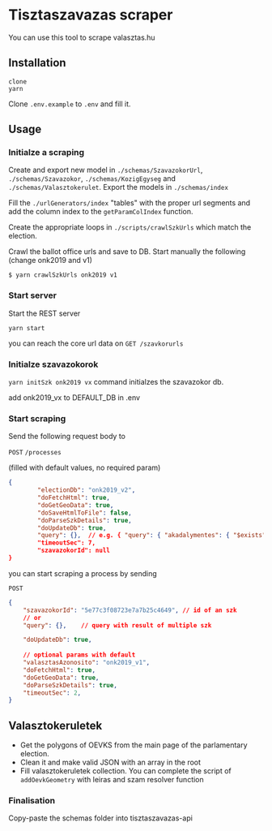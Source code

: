 # Tisztaszavazas scraper

You can use this tool to scrape valasztas.hu

## Installation

```
clone
yarn
```

Clone `.env.example` to `.env` and fill it.

## Usage

### Initialze a scraping

Create and export new model in 
`./schemas/SzavazokorUrl`, 
`./schemas/Szavazokor`,
`./schemas/KozigEgyseg` and 
`./schemas/Valasztokerulet`. Export the models in `./schemas/index`

Fill the `./urlGenerators/index` "tables" with the proper url segments and add the column index to the `getParamColIndex` function.

Create the appropriate loops in `./scripts/crawlSzkUrls` which match the election.

Crawl the ballot office urls and save to DB. Start manually the following (change onk2019 and v1)

`$ yarn crawlSzkUrls onk2019 v1`


### Start server

Start the REST server
```
yarn start
```

you can reach the core url data on `GET /szavkorurls`


### Initialze szavazokorok

`yarn initSzk onk2019 vx` command initialzes the szavazokor db.

add onk2019_vx to DEFAULT_DB in .env


### Start scraping

Send the following request body to

`POST` `/processes`

(filled with default values, no required param)

```json
{
		"electionDb": "onk2019_v2",
		"doFetchHtml": true,
		"doGetGeoData": true,
		"doSaveHtmlToFile": false,
		"doParseSzkDetails": true,
		"doUpdateDb": true,
		"query": {},  // e.g. { "query": { "akadalymentes": { "$exists": false } } }
		"timeoutSec": 7,
		"szavazokorId": null
}
```



you can start scraping a process by sending

`POST`
```json
{
	"szavazokorId": "5e77c3f08723e7a7b25c4649", // id of an szk
	// or
	"query": {},	// query with result of multiple szk

	"doUpdateDb": true,
	
	// optional params with default
	"valasztasAzonosito": "onk2019_v1",
	"doFetchHtml": true,
	"doGetGeoData": true,
	"doParseSzkDetails": true,
	"timeoutSec": 2, 
}
```

## Valasztokeruletek

- Get the polygons of OEVKS from the main page of the parlamentary election.
- Clean it and make valid JSON with an array in the root
- Fill valasztokeruletek collection. You can complete the script of `addOevkGeometry` with leiras and szam resolver function

### Finalisation

Copy-paste the schemas folder into tisztaszavazas-api

